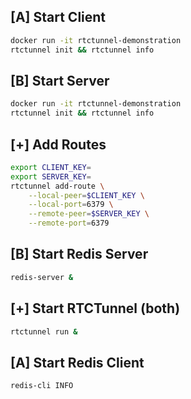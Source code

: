 ## [A] Start Client

```bash
docker run -it rtctunnel-demonstration
rtctunnel init && rtctunnel info
```

## [B] Start Server

```bash
docker run -it rtctunnel-demonstration
rtctunnel init && rtctunnel info
```

## [+] Add Routes

```bash
export CLIENT_KEY=
export SERVER_KEY=
rtctunnel add-route \
    --local-peer=$CLIENT_KEY \
    --local-port=6379 \
    --remote-peer=$SERVER_KEY \
    --remote-port=6379
```

## [B] Start Redis Server

```bash
redis-server &
```

## [+] Start RTCTunnel (both)

```bash
rtctunnel run &
```

## [A] Start Redis Client

```bash
redis-cli INFO
```
